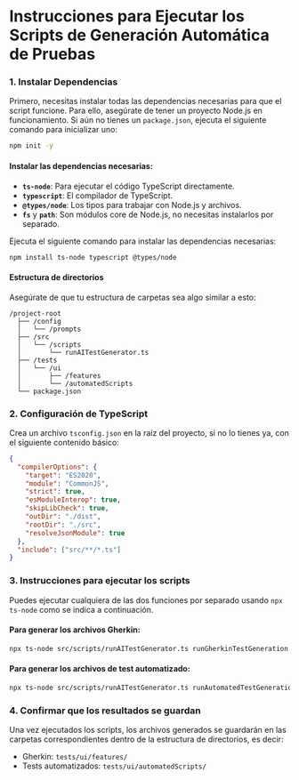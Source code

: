 
# Instrucciones para Ejecutar los Scripts de Generación Automática de Pruebas

### 1. Instalar Dependencias

Primero, necesitas instalar todas las dependencias necesarias para que el script funcione. Para ello, asegúrate de tener un proyecto Node.js en funcionamiento. Si aún no tienes un `package.json`, ejecuta el siguiente comando para inicializar uno:

```bash
npm init -y
```

#### Instalar las dependencias necesarias:

- **`ts-node`**: Para ejecutar el código TypeScript directamente.
- **`typescript`**: El compilador de TypeScript.
- **`@types/node`**: Los tipos para trabajar con Node.js y archivos.
- **`fs`** y **`path`**: Son módulos core de Node.js, no necesitas instalarlos por separado.

Ejecuta el siguiente comando para instalar las dependencias necesarias:

```bash
npm install ts-node typescript @types/node
```

#### Estructura de directorios
Asegúrate de que tu estructura de carpetas sea algo similar a esto:

```
/project-root
  ├── /config
  │   └── /prompts
  ├── /src
  │   └── /scripts
  │       └── runAITestGenerator.ts
  ├── /tests
  │   └── /ui
  │       ├── /features
  │       └── /automatedScripts
  └── package.json
```

### 2. Configuración de TypeScript

Crea un archivo `tsconfig.json` en la raíz del proyecto, si no lo tienes ya, con el siguiente contenido básico:

```json
{
  "compilerOptions": {
    "target": "ES2020",
    "module": "CommonJS",
    "strict": true,
    "esModuleInterop": true,
    "skipLibCheck": true,
    "outDir": "./dist",
    "rootDir": "./src",
    "resolveJsonModule": true
  },
  "include": ["src/**/*.ts"]
}
```

### 3. Instrucciones para ejecutar los scripts

Puedes ejecutar cualquiera de las dos funciones por separado usando `npx ts-node` como se indica a continuación.

#### Para generar los archivos Gherkin:

```bash
npx ts-node src/scripts/runAITestGenerator.ts runGherkinTestGeneration
```

#### Para generar los archivos de test automatizado:

```bash
npx ts-node src/scripts/runAITestGenerator.ts runAutomatedTestGeneration
```

### 4. Confirmar que los resultados se guardan

Una vez ejecutados los scripts, los archivos generados se guardarán en las carpetas correspondientes dentro de la estructura de directorios, es decir:

- Gherkin: `tests/ui/features/`
- Tests automatizados: `tests/ui/automatedScripts/`
